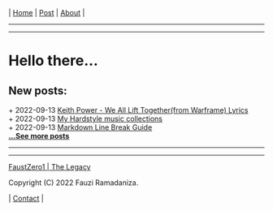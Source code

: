 <nav>
|
<a href="./index.html">Home</a>
|
<a href="./post.html">Post</a>
|
<a href="./about.html">About</a>
|
</nav>
</header>
<hr><hr>
<main>
<!-- Your Content Start After This Line -->


# Hello there...

## New posts:

<span>+ 2022-09-13</span> [Keith Power - We All Lift Together(from Warframe) Lyrics](./post/2022-09-13-keith-power-we-all-lift-together-lyrics.html)  
<span>+ 2022-09-13</span> [My Hardstyle music collections](./post/2022-09-13-my-hardstyle-music-collections.html)  
<span>+ 2022-09-13</span> [Markdown Line Break Guide](./post/2022-09-13-markdown-line-break-guide.html)  
[**...See more posts**](./post.html)

<!-- Your Content End After This Line -->
</main>
<hr><hr>
<footer>
<a href="https://faustzero1.codeberg.page">FaustZero1 | The Legacy</a> <br>
<p>Copyright (C) 2022 Fauzi Ramadaniza.</p>
<nav>
|
<a href="./contact.html">Contact</a>
|
</nav>
</footer>
